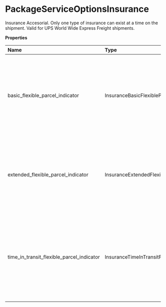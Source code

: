 # PackageServiceOptionsInsurance

Insurance Accesorial. Only one type of insurance can exist at a time on the shipment. Valid for UPS World Wide Express Freight shipments.

**Properties**

| Name                                      | Type                                          | Required | Description                                                                                                                  |
| :---------------------------------------- | :-------------------------------------------- | :------- | :--------------------------------------------------------------------------------------------------------------------------- |
| basic_flexible_parcel_indicator           | InsuranceBasicFlexibleParcelIndicator         | ❌       | Container to hold Basic Flexible Parcel Indicator information. Valid for UPS World Wide Express Freight shipments.           |
| extended_flexible_parcel_indicator        | InsuranceExtendedFlexibleParcelIndicator      | ❌       | Container for Extended Flexible Parcel Indicator Valid for UPS World Wide Express Freight shipments.                         |
| time_in_transit_flexible_parcel_indicator | InsuranceTimeInTransitFlexibleParcelIndicator | ❌       | Container to hold Time In Transit Flexible Parcel Indicator information. Valid for UPS World Wide Express Freight shipments. |

<!-- This file was generated by liblab | https://liblab.com/ -->
